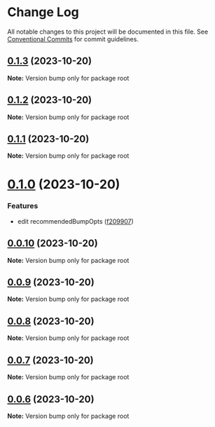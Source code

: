 # Change Log

All notable changes to this project will be documented in this file.
See [Conventional Commits](https://conventionalcommits.org) for commit guidelines.

## [0.1.3](https://github.com/HADB/emoji-prefix-commits/compare/v0.1.2...v0.1.3) (2023-10-20)

**Note:** Version bump only for package root





## [0.1.2](https://github.com/HADB/emoji-prefix-commits/compare/v0.1.1...v0.1.2) (2023-10-20)

**Note:** Version bump only for package root





## [0.1.1](https://github.com/HADB/emoji-prefix-commits/compare/v0.1.0...v0.1.1) (2023-10-20)

**Note:** Version bump only for package root





# [0.1.0](https://github.com/HADB/emoji-prefix-commits/compare/v0.0.10...v0.1.0) (2023-10-20)


### Features

* edit recommendedBumpOpts ([f209907](https://github.com/HADB/emoji-prefix-commits/commit/f20990707344013d92799e1f4b9748f1259aa3d8))





## [0.0.10](https://github.com/HADB/emoji-prefix-commits/compare/v0.0.9...v0.0.10) (2023-10-20)

**Note:** Version bump only for package root





## [0.0.9](https://github.com/HADB/emoji-prefix-commits/compare/v0.0.8...v0.0.9) (2023-10-20)

**Note:** Version bump only for package root





## [0.0.8](https://github.com/HADB/emoji-prefix-commits/compare/v0.0.7...v0.0.8) (2023-10-20)

**Note:** Version bump only for package root





## [0.0.7](https://github.com/HADB/emoji-prefix-commits/compare/v0.0.6...v0.0.7) (2023-10-20)

**Note:** Version bump only for package root





## [0.0.6](https://github.com/HADB/emoji-prefix-commits/compare/v0.0.5...v0.0.6) (2023-10-20)

**Note:** Version bump only for package root
